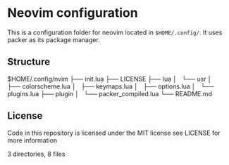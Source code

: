 # Neovim configuration
This is a configuration folder for neovim located in `$HOME/.config/`. It uses packer as its package manager.

## Structure 
$HOME/.config/nvim
        ├── init.lua
        ├── LICENSE
        ├── lua
        │   └── usr
        │       ├── colorscheme.lua
        │       ├── keymaps.lua
        │       ├── options.lua
        │       └── plugins.lua
        ├── plugin
        │   └── packer_compiled.lua
        └── README.md

## License
Code in this repository is licensed under the MIT license see LICENSE for more information

3 directories, 8 files
